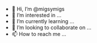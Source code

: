 - 👋 Hi, I’m @migsymigs
- 👀 I’m interested in ...
- 🌱 I’m currently learning ...
- 💞️ I’m looking to collaborate on ...
- 📫 How to reach me ...

<!---
migsymigs/migsymigs is a ✨ special ✨ repository because its `README.md` (this file) appears on your GitHub profile.
You can click the Preview link to take a look at your changes.
--->
